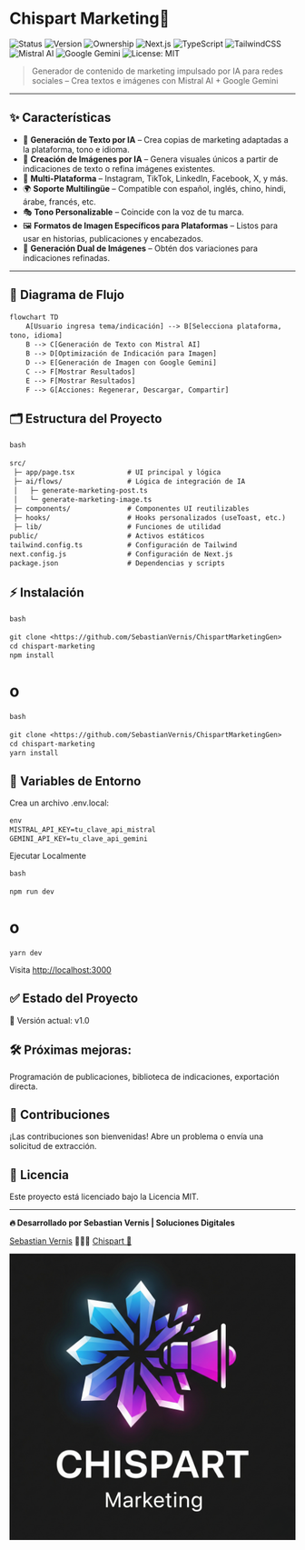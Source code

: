 # Chispart Marketing🚀

![Status](https://img.shields.io/badge/Status-In%20Development-yellow)
![Version](https://img.shields.io/badge/Version-1.0.0-blue)
![Ownership](https://img.shields.io/badge/Ownership-Agency-brightgreen)
![Next.js](https://img.shields.io/badge/Next.js-14-black?logo=next.js)
![TypeScript](https://img.shields.io/badge/TypeScript-5-blue?logo=typescript)
![TailwindCSS](https://img.shields.io/badge/TailwindCSS-3-38b2ac?logo=tailwindcss)
![Mistral AI](https://img.shields.io/badge/Mistral-AI-orange?logo=ai)
![Google Gemini](https://img.shields.io/badge/Google-Gemini-4285F4?logo=google)
![License: MIT](https://img.shields.io/badge/License-MIT-green.svg)

> Generador de contenido de marketing impulsado por IA para redes sociales – Crea textos e imágenes con Mistral AI + Google Gemini
> 

---

## ✨ Características

- 📝 **Generación de Texto por IA** – Crea copias de marketing adaptadas a la plataforma, tono e idioma.
- 🎨 **Creación de Imágenes por IA** – Genera visuales únicos a partir de indicaciones de texto o refina imágenes existentes.
- 📱 **Multi-Plataforma** – Instagram, TikTok, LinkedIn, Facebook, X, y más.
- 🌍 **Soporte Multilingüe** – Compatible con español, inglés, chino, hindi, árabe, francés, etc.
- 🎭 **Tono Personalizable** – Coincide con la voz de tu marca.
- 🖼️ **Formatos de Imagen Específicos para Plataformas** – Listos para usar en historias, publicaciones y encabezados.
- 🎯 **Generación Dual de Imágenes** – Obtén dos variaciones para indicaciones refinadas.

---

## 🧩 Diagrama de Flujo

```mermaid
flowchart TD
    A[Usuario ingresa tema/indicación] --> B[Selecciona plataforma, tono, idioma]
    B --> C[Generación de Texto con Mistral AI]
    B --> D[Optimización de Indicación para Imagen]
    D --> E[Generación de Imagen con Google Gemini]
    C --> F[Mostrar Resultados]
    E --> F[Mostrar Resultados]
    F --> G[Acciones: Regenerar, Descargar, Compartir]

```

## 🗂️ Estructura del Proyecto

```
bash

src/
 ├─ app/page.tsx             # UI principal y lógica
 ├─ ai/flows/                # Lógica de integración de IA
 │   ├─ generate-marketing-post.ts
 │   └─ generate-marketing-image.ts
 ├─ components/              # Componentes UI reutilizables
 ├─ hooks/                   # Hooks personalizados (useToast, etc.)
 ├─ lib/                     # Funciones de utilidad
public/                      # Activos estáticos
tailwind.config.ts           # Configuración de Tailwind
next.config.js               # Configuración de Next.js
package.json                 # Dependencias y scripts

```

## ⚡ Instalación

```
bash

git clone <https://github.com/SebastianVernis/ChispartMarketingGen>
cd chispart-marketing
npm install

```

# o

```
bash

git clone <https://github.com/SebastianVernis/ChispartMarketingGen>
cd chispart-marketing
yarn install

```

## 🔐 Variables de Entorno

Crea un archivo .env.local:

```
env
MISTRAL_API_KEY=tu_clave_api_mistral
GEMINI_API_KEY=tu_clave_api_gemini

```

Ejecutar Localmente

```
bash

npm run dev

```

# o

```
yarn dev

```

Visita [http://localhost:3000](http://localhost:3000/)

## ✅ Estado del Proyecto

🔄 Versión actual: v1.0

## 🛠️ Próximas mejoras:

Programación de publicaciones, biblioteca de indicaciones, exportación directa.

## 👥 Contribuciones

¡Las contribuciones son bienvenidas!
Abre un problema o envía una solicitud de extracción.

## 📄 Licencia

Este proyecto está licenciado bajo la Licencia MIT.

---

<aside>

 **🔥 Desarrollado por Sebastian Vernis | Soluciones Digitales**                

[Sebastian Vernis](https://sebastianvernis.com) 🧑🏻‍💻 
[Chispart 🎨](https://chispart.mx)

</aside>

<p align="center">
  <img src="assets/Logo.png">
</p>
